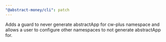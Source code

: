 ```yaml
---
"@abstract-money/cli": patch
---
```


Adds a guard to never generate abstractApp for cw-plus namespace and allows a user to configure other namespaces to not generate abstractApp for.
